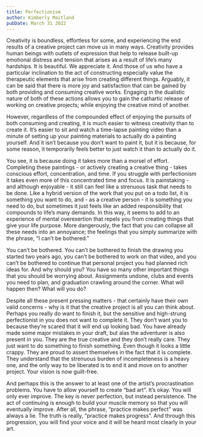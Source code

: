 ```yaml
---
title: Perfectionism
author: Kimberly Maitland
pubDate: March 31 2022
---
```


Creativity is boundless, effortless for some, and experiencing the end results of a creative project can move us in many ways. Creativity provides human beings with outlets of expression that help to release built-up emotional distress and tension that arises as a result of life’s many hardships. It is beautiful. We appreciate it. And those of us who have a particular inclination to the act of constructing especially value the therapeutic elements that arise from creating different things. Arguably, it can be said that there is more joy and satisfaction that can be gained by both providing and consuming creative works. Engaging in the dualistic nature of both of these actions allows you to gain the cathartic release of working on creative projects; while enjoying the creative mind of another.

However, regardless of the compounded effect of enjoying the pursuits of both consuming and creating, it is much easier to witness creativity than to create it. It’s easier to sit and watch a time-lapse painting video than a minute of setting up your painting materials to actually do a painting yourself. And it isn’t because you don’t want to paint it, but it is because, for some reason, it temporarily feels better to just watch it than to actually do it.

You see, it is because doing it takes more than a morsel of effort. Completing these paintings - or actively creating a creative thing -  takes conscious effort, concentration, and time. If you struggle with perfectionism it takes even more of this concentrated time and focus. It is painstaking - and although enjoyable - it still can feel like a strenuous task that needs to be done. Like a hybrid version of the work that you put on a todo list, it is something you want to do, and - as a creative person - it is something you need to do, but sometimes it just feels like an added responsibility that compounds to life’s many demands. In this way, it seems to add to an experience of mental overexertion that repels you from creating things that give your life purpose. More dangerously, the fact that you can collapse all these needs into an annoyance; the feelings that you simply summarize with the phrase, “I can’t be bothered.”

You can’t be bothered. You can’t be bothered to finish the drawing you started two years ago, you can’t be bothered to work on that video, and you can’t be bothered to continue that personal project you had planned rich ideas for. And why should you? You have so many other important things that you should be worrying about. Assignments undone, clubs and events you need to plan, and graduation crawling around the corner. What will happen then? What will you do?

Despite all these present pressing matters - that certainly have their own valid concerns - why is it that the creative project is all you can think about. Perhaps you really do want to finish it, but the sensitive and high-strung perfectionist in you does not want to complete it. They don’t want you to because they’re scared that it will end up looking bad. You have already made some major mistakes in your draft, but alas the adventurer is also present in you. They are the true creative and they don’t really care. They just want to do something to finish something. Even though it looks a little crappy. They are proud to assert themselves in the fact that it is complete. They understand that the strenuous burden of incompleteness is a heavy one, and the only way to be liberated is to end it and move on to another project. Your vision is now guilt-free.

And perhaps this is the answer to at least one of the artist’s procrastination problems. You have to allow yourself to create “bad art”. It’s okay. You will only ever improve. The key is never perfection, but instead persistence. The act of continuing is enough to build your muscle memory so that you will eventually improve. After all, the phrase, “practice makes perfect” was always a lie. The truth is really, “practice makes progress”. And through this progression, you will find your voice and it will be heard most clearly in your art.
